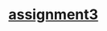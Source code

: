 # [assignment3](https://github.com/dikshangurung/wt-lab-assignment/tree/main/assignment/assignment3)
